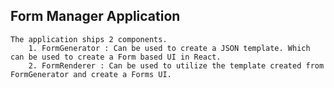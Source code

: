 ## Form Manager Application

    The application ships 2 components. 
        1. FormGenerator : Can be used to create a JSON template. Which can be used to create a Form based UI in React.
        2. FormRenderer : Can be used to utilize the template created from FormGenerator and create a Forms UI.
